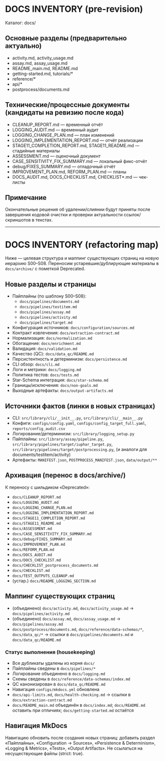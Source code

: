 # DOCS INVENTORY (pre-revision)

Каталог: docs/

## Основные разделы (предварительно актуально)
- activity.md, activity_usage.md
- assay.md, assay_usage.md
- README_main.md, README.md
- getting-started.md, tutorials/*
- reference/*
- api/*
- postprocess/documents.md

## Технические/процессные документы (кандидаты на ревизию после кода)
- CLEANUP_REPORT.md — временный отчёт
- LOGGING_AUDIT.md — временный аудит
- LOGGING_CHANGE_PLAN.md — план изменений
- LOGGING_IMPLEMENTATION_REPORT.md — отчёт реализации
- STAGE11_COMPLETION_REPORT.md, STAGE11_README.md — стадийные материалы
- ASSESSMENT.md — оценочный документ
- CASE_SENSITIVITY_FIX_SUMMARY.md — локальный фикс-отчёт
- debug/FIXES_SUMMARY.md — отладочный отчёт
- IMPROVEMENT_PLAN.md, REFORM_PLAN.md — планы
- DOCS_AUDIT.md, DOCS_CHECKLIST.md, CHECKLIST*.md — чек-листы

## Примечание
Окончательные решения об удалении/слиянии будут приняты после завершения кодовой очистки и проверки актуальности ссылок/скриншотов в текстах.

---

# DOCS INVENTORY (refactoring map)

Ниже — целевая структура и маппинг существующих страниц на новую иерархию S00–S08. Переносим устаревшие/дублирующие материалы в `docs/archive/` с пометкой Deprecated.

## Новые разделы и страницы
- Пайплайны (по шаблону S00–S08):
  - `docs/pipelines/documents.md`
  - `docs/pipelines/testitem.md`
  - `docs/pipelines/assay.md`
  - `docs/pipelines/activity.md`
  - `docs/pipelines/target.md`
- Конфигурация источников: `docs/configuration/sources.md`
- Контракт извлечения: `docs/extraction-contract.md`
- Нормализация: `docs/normalization.md`
- Обогащение: `docs/enrichment.md`
- Валидация: `docs/validation.md`
- Качество (QC): `docs/data_qc/README.md`
- Персистентность и детерминизм: `docs/persistence.md`
- CLI обзор: `docs/cli.md`
- Логи и метрики: `docs/logging.md`
- Политика тестов: `docs/tests.md`
- Star-Schema интеграция: `docs/star-schema.md`
- Границы/исключения: `docs/non-goals.md`
- Выходные артефакты: `docs/output-artifacts.md`

## Источники фактов (линки в новых страницах)
- CLI: `src/library/cli/__init__.py`, `src/library/cli/__main__.py`
- Конфиги: `configs/config.yaml`, `configs/config_target_full.yaml`, `reports/config_audit.csv`
- Логирование/детерминизм: `src/library/logging_setup.py`
- Пайплайны: `src/library/assay/pipeline.py`, `src/library/pipelines/target/iuphar_target.py`, `src/library/pipelines/target/postprocessing.py`, (и аналоги для documents/testitem/activity)
- Артефакты: `MANIFEST.json`, `POSTPROCESS_MANIFEST.json`, `data/output/**`

## Архивация (перенос в docs/archive/)
К переносу с шильдиком «Deprecated»:
- `docs/CLEANUP_REPORT.md`
- `docs/LOGGING_AUDIT.md`
- `docs/LOGGING_CHANGE_PLAN.md`
- `docs/LOGGING_IMPLEMENTATION_REPORT.md`
- `docs/STAGE11_COMPLETION_REPORT.md`
- `docs/STAGE11_README.md`
- `docs/ASSESSMENT.md`
- `docs/CASE_SENSITIVITY_FIX_SUMMARY.md`
- `docs/debug/FIXES_SUMMARY.md`
- `docs/IMPROVEMENT_PLAN.md`
- `docs/REFORM_PLAN.md`
- `docs/DOCS_AUDIT.md`
- `docs/DOCS_CHECKLIST.md`
- `docs/CHECKLIST_postprocess_documents.md`
- `docs/CHECKLIST.md`
- `docs/TEST_OUTPUTS_CLEANUP.md`
- (устар.) `docs/README_LOGGING_SECTION.md`

## Маппинг существующих страниц
- (объединено) `docs/activity.md`, `docs/activity_usage.md` → `docs/pipelines/activity.md`
- (объединено) `docs/assay.md`, `docs/assay_usage.md` → `docs/pipelines/assay.md`
- `docs/postprocess/documents.md`, `docs/reference/data-schemas/*`, `docs/data_qc/*` → ссылки в `docs/pipelines/documents.md` и `docs/data_qc/README.md`

### Статус выполнения (housekeeping)
- Все дубликаты удалены из корня `docs/`
- Пайплайны сведены в `docs/pipelines/*`
- Логирование объединено в `docs/logging.md`
- Схемы сведены в `docs/reference/data-schemas/index.md`
- QC канонизирован в `docs/data_qc/README.md`
- Навигация `configs/mkdocs.yml` обновлена
- `docs/api-limits.md`, `docs/health-checking.md` → ссылки в `docs/extraction-contract.md`
- `docs/README_main.md` объединён в `docs/index.md`; `docs/README.md` оставить при отличиях; `docs/getting-started.md` остаётся

## Навигация MkDocs
Навигацию обновить после создания новых страниц: добавить раздел «Пайплайны», «Configuration → Sources», «Persistence & Determinism», «Logging & Metrics», «Tests», «Output Artifacts». Не ссылаться на несуществующие файлы (strict: true).